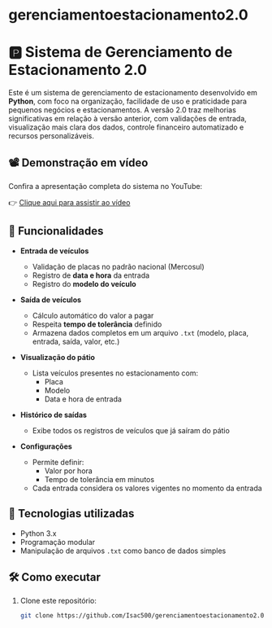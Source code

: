 # gerenciamentoestacionamento2.0
# 🅿️ Sistema de Gerenciamento de Estacionamento 2.0

Este é um sistema de gerenciamento de estacionamento desenvolvido em **Python**, com foco na organização, facilidade de uso e praticidade para pequenos negócios e estacionamentos. A versão 2.0 traz melhorias significativas em relação à versão anterior, com validações de entrada, visualização mais clara dos dados, controle financeiro automatizado e recursos personalizáveis.

## 📽️ Demonstração em vídeo

Confira a apresentação completa do sistema no YouTube:

👉 [Clique aqui para assistir ao vídeo](https://youtu.be/tjKWyEI4Tn0?si=N9cX5sHcJl_lmY8I)

## 🚀 Funcionalidades

- **Entrada de veículos**  
  - Validação de placas no padrão nacional (Mercosul)
  - Registro de **data e hora** da entrada
  - Registro do **modelo do veículo**

- **Saída de veículos**
  - Cálculo automático do valor a pagar
  - Respeita **tempo de tolerância** definido
  - Armazena dados completos em um arquivo `.txt` (modelo, placa, entrada, saída, valor, etc.)

- **Visualização do pátio**
  - Lista veículos presentes no estacionamento com:
    - Placa
    - Modelo
    - Data e hora de entrada

- **Histórico de saídas**
  - Exibe todos os registros de veículos que já saíram do pátio

- **Configurações**
  - Permite definir:
    - Valor por hora
    - Tempo de tolerância em minutos
  - Cada entrada considera os valores vigentes no momento da entrada

## 🧠 Tecnologias utilizadas

- Python 3.x
- Programação modular
- Manipulação de arquivos `.txt` como banco de dados simples

## 🛠️ Como executar

1. Clone este repositório:
   ```bash
   git clone https://github.com/Isac500/gerenciamentoestacionamento2.0.git
